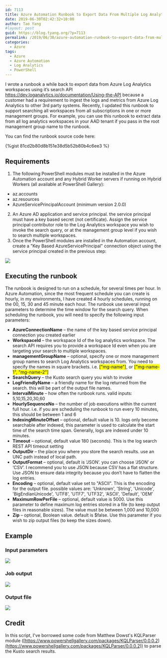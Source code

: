 ```yaml
---
id: 7113
title: Azure Automation Runbook to Export Data From Multiple Log Analytics Workspaces
date: 2019-06-30T02:42:32+10:00
author: Tao Yang
#layout: post
guid: https://blog.tyang.org/?p=7113
permalink: /2019/06/30/azure-automation-runbook-to-export-data-from-multiple-log-analytics-workspaces/
categories:
  - Azure
tags:
  - Azure
  - Azure Automation
  - Log Analytics
  - PowerShell
---
```

I wrote a runbook a while back to export data from Azure Log Analytics workspaces using it’s search API <a href="https://dev.loganalytics.io/documentation/Using-the-API">https://dev.loganalytics.io/documentation/Using-the-API</a> because a customer had a requirement to ingest the logs and metrics from Azure Log Analytics to other 3rd party systems.
Recently, I updated this runbook to support searching all workspaces from all subscriptions in one or more management groups. For example, you can use this runbook to extract data from all log analytics workspaces in your AAD tenant if you pass in the root management group name to the runbook.

You can find the runbook source code here:

{%gist 81cd2b80d8b151e38d5b52b80b4c6ee3 %}

## Requirements

1. The following PowerShell modules must be installed in the Azure Automation account and any Hybrid Worker servers if running on Hybrid Workers (all available at PowerShell Gallery):
  * az.accounts
  * az.resources
  * AzureServicePrincipalAccount (minimum version 2.0.0)
2. An Azure AD application and service principal. the service principal must have a key based secret (not certificate). Assign the service principal contributor role to the Log Analytics workspace you wish to invoke the search query, or at the management group level if you wish to search multiple workspaces.
3. Once the PowerShell modules are installed in the Automation account, create a "Key Based AzureServicePrincipal" connection object using the service principal created in the previous step:

![](https://blog.tyang.org/wp-content/uploads/2019/06/image-5.png)

## Executing the runbook

The runbook is designed to run on a schedule, for several times per hour. In Azure Automation, since the most frequent schedule you can create is hourly, in my environments, I have created 4 hourly schedules, running on the 00, 15, 30 and 45 minute each hour. The runbook use several input parameters to determine the time window for the search query.
When scheduling the runbook, you will need to specify the following input parameters:

* **AzureConnectionName** – the name of the key based service principal connection you created earlier
* **WorkspaceId** – the workspace Id of the log analytics workspace. The search API requires you to provide a workspace Id even when you are targeting your search to multiple workspaces.
* **managementGroupName** – optional, specify one or more management group names to search Log Analytics workspaces from. You need to specify the names in square brackets. i.e. <span style="background-color: #ffff00">["mg-name"]</span>, or <span style="background-color: #ffff00">["mg-name-1", "mg-name-2"]</span>
* **SearchQuery** – the Kusto search query you wish to invoke
* **LogFriendlyName** – a friendly name for the log returned from the search. this will be part of the output file names.
* **IntervalMinute** – how often the runbook runs. valid inputs: 5,10,15,20,30,60
* **HourlySequenceNo** – the number of job executions within the current full hour. i.e. if you are scheduling the runbook to run every 10 minutes, this should be between 1 and 6
* **IndexingMinuteOffset** – optional, default value is 10. logs only become searchable after indexed, this parameter is used to calculate the start time of the search time span. Generally, logs are indexed under 10 minutes.
* **Timeout** – optional, default value 180 (seconds). This is the log search REST API timeout setting
* **OutputDir** – the place you where you store the search results. use an UNC path instead of local path.
* **OutputFormat** – optional, default is ‘JSON’. you can choose ‘JSON’ or ‘CSV’. I recommend you to use JSON because CSV has a flat structure. Use JSON to ensure data integrity because you don’t have to flatten the log entries.
* **Encoding** – optional, default value set to "ASCII". This is the encoding for the output file. possible values are: 'Unknown', 'String', 'Unicode', 'BigEndianUnicode', 'UTF8', 'UTF7', 'UTF32', 'ASCII', 'Default', 'OEM'
* **MaximumRowPerFile** – optional, default value is 5000. Use this parameter to define maximum log entries stored in a file (to keep output files in reasonable sizes). The value must be between 1,000 and 10,000
* **Zip** – optional, Boolean value. default is $false. Use this parameter if you wish to zip output files (to keep the sizes down).

## Example

### Input parameters

![](https://blog.tyang.org/wp-content/uploads/2019/06/image-6.png)

### Job output

![](https://blog.tyang.org/wp-content/uploads/2019/06/image-7.png)

### Output file

![](https://blog.tyang.org/wp-content/uploads/2019/06/image-8.png)

## Credit

In this script, I've borrowed some code from Matthew Dowst's KQLParser module ([https://www.powershellgallery.com/packages/KQLParser/0.0.0.2](https://www.powershellgallery.com/packages/KQLParser/0.0.0.2)) to parse the Kusto search results.